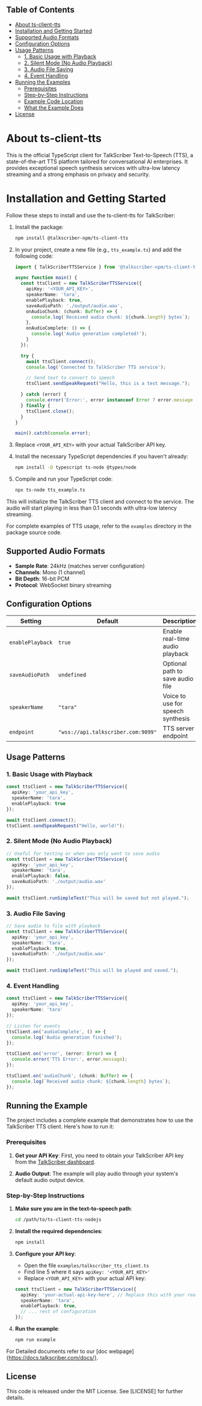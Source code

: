 ## Table of Contents

- [About ts-client-tts](#about-ts-client-tts)
- [Installation and Getting Started](#installation-and-getting-started)
- [Supported Audio Formats](#supported-audio-formats)
- [Configuration Options](#configuration-options)
- [Usage Patterns](#usage-patterns)
  - [1. Basic Usage with Playback](#1-basic-usage-with-playback)
  - [2. Silent Mode (No Audio Playback)](#2-silent-mode-no-audio-playback)
  - [3. Audio File Saving](#3-audio-file-saving)
  - [4. Event Handling](#4-event-handling)
- [Running the Examples](#running-the-examples)
  - [Prerequisites](#prerequisites)
  - [Step-by-Step Instructions](#step-by-step-instructions)
  - [Example Code Location](#example-code-location)
  - [What the Example Does](#what-the-example-does)
- [License](#license)


# About ts-client-tts

This is the official TypeScript client for TalkScriber Text-to-Speech (TTS), a state-of-the-art TTS platform tailored for conversational AI enterprises. It provides exceptional speech synthesis services with ultra-low latency streaming and a strong emphasis on privacy and security.

# Installation and Getting Started

Follow these steps to install and use the ts-client-tts for TalkScriber:

1. Install the package:
   ```bash
   npm install @talkscriber-npm/ts-client-tts
   ```

2. In your project, create a new file (e.g., `tts_example.ts`) and add the following code:
   ```typescript
   import { TalkScriberTTSService } from '@talkscriber-npm/ts-client-tts';

   async function main() {
     const ttsClient = new TalkScriberTTSService({
       apiKey: '<YOUR_API_KEY>',
       speakerName: 'tara',
       enablePlayback: true,
       saveAudioPath: './output/audio.wav',
       onAudioChunk: (chunk: Buffer) => {
         console.log(`Received audio chunk: ${chunk.length} bytes`);
       },
       onAudioComplete: () => {
         console.log('Audio generation completed!');
       }
     });

     try {
       await ttsClient.connect();
       console.log('Connected to TalkScriber TTS service');

       // Send text to convert to speech
       ttsClient.sendSpeakRequest("Hello, this is a test message.");

     } catch (error) {
       console.error('Error:', error instanceof Error ? error.message : String(error));
     } finally {
       ttsClient.close();
     }
   }

   main().catch(console.error);
   ```

3. Replace `<YOUR_API_KEY>` with your actual TalkScriber API key.

4. Install the necessary TypeScript dependencies if you haven't already:
   ```bash
   npm install -D typescript ts-node @types/node
   ```

5. Compile and run your TypeScript code:
   ```bash
   npx ts-node tts_example.ts
   ```

This will initialize the TalkScriber TTS client and connect to the service. The audio will start playing in less than 0.1 seconds with ultra-low latency streaming.

For complete examples of TTS usage, refer to the `examples` directory in the package source code.

## Supported Audio Formats

- **Sample Rate**: 24kHz (matches server configuration)
- **Channels**: Mono (1 channel)
- **Bit Depth**: 16-bit PCM
- **Protocol**: WebSocket binary streaming

## Configuration Options

| Setting | Default | Description |
|---------|---------|-------------|
| `enablePlayback` | `true` | Enable real-time audio playback |
| `saveAudioPath` | `undefined` | Optional path to save audio file |
| `speakerName` | `"tara"` | Voice to use for speech synthesis |
| `endpoint` | `"wss://api.talkscriber.com:9099"` | TTS server endpoint |

## Usage Patterns

### 1. Basic Usage with Playback

```typescript
const ttsClient = new TalkScriberTTSService({
  apiKey: 'your_api_key',
  speakerName: 'tara',
  enablePlayback: true
});

await ttsClient.connect();
ttsClient.sendSpeakRequest("Hello, world!");
```

### 2. Silent Mode (No Audio Playback)

```typescript
// Useful for testing or when you only want to save audio
const ttsClient = new TalkScriberTTSService({
  apiKey: 'your_api_key',
  speakerName: 'tara',
  enablePlayback: false,
  saveAudioPath: './output/audio.wav'
});

await ttsClient.runSimpleTest("This will be saved but not played.");
```

### 3. Audio File Saving

```typescript
// Save audio to file with playback
const ttsClient = new TalkScriberTTSService({
  apiKey: 'your_api_key',
  speakerName: 'tara',
  enablePlayback: true,
  saveAudioPath: './output/audio.wav'
});

await ttsClient.runSimpleTest("This will be played and saved.");
```

### 4. Event Handling

```typescript
const ttsClient = new TalkScriberTTSService({
  apiKey: 'your_api_key',
  speakerName: 'tara'
});

// Listen for events
ttsClient.on('audioComplete', () => {
  console.log('Audio generation finished');
});

ttsClient.on('error', (error: Error) => {
  console.error('TTS Error:', error.message);
});

ttsClient.on('audioChunk', (chunk: Buffer) => {
  console.log(`Received audio chunk: ${chunk.length} bytes`);
});
```

## Running the Example

The project includes a complete example that demonstrates how to use the TalkScriber TTS client. Here's how to run it:

### Prerequisites

1. **Get your API Key**: First, you need to obtain your TalkScriber API key from the [TalkScriber dashboard](https://app.talkscriber.com).

2. **Audio Output**: The example will play audio through your system's default audio output device.

### Step-by-Step Instructions

1. **Make sure you are in the text-to-speech path**:
   ```bash
   cd /path/to/ts-client-tts-nodejs
   ```

2. **Install the required dependencies**:
   ```bash
   npm install
   ```

3. **Configure your API key**:
   - Open the file `examples/talkscriber_tts_client.ts`
   - Find line 5 where it says `apiKey: '<YOUR_API_KEY>'`
   - Replace `<YOUR_API_KEY>` with your actual API key:
   ```typescript
   const ttsClient = new TalkScriberTTSService({
     apiKey: 'your-actual-api-key-here', // Replace this with your real API key
     speakerName: 'tara',
     enablePlayback: true,
     // ... rest of configuration
   });
   ```

4. **Run the example**:
   ```bash
   npm run example
   ```
For Detailed documents refer to our [doc webpage]{https://docs.talkscriber.com/docs/}.



## License

This code is released under the MIT License. See [LICENSE] for further details.